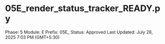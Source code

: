 # 05E_render_status_tracker_READY.py

Phase: 5
Module: E
Prefix: 05E_
Status: Approved
Last Updated: July 28, 2025 7:03 PM (GMT+5:30)